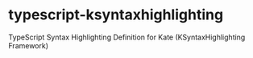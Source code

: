 # typescript-ksyntaxhighlighting
TypeScript Syntax Highlighting Definition for Kate (KSyntaxHighlighting Framework)
